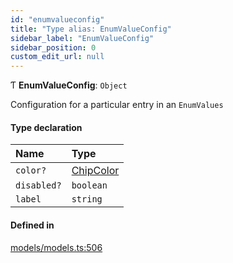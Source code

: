 ```yaml
---
id: "enumvalueconfig"
title: "Type alias: EnumValueConfig"
sidebar_label: "EnumValueConfig"
sidebar_position: 0
custom_edit_url: null
---
```


Ƭ **EnumValueConfig**: `Object`

Configuration for a particular entry in an `EnumValues`

#### Type declaration

| Name | Type |
| :------ | :------ |
| `color?` | [ChipColor](chipcolor.md) |
| `disabled?` | `boolean` |
| `label` | `string` |

#### Defined in

[models/models.ts:506](https://github.com/Camberi/firecms/blob/42dd384/src/models/models.ts#L506)
